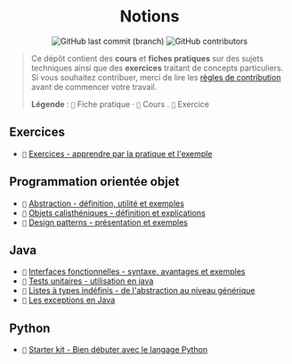 <p align="center">
	<h1 align="center">Notions</h1>
	<p align="center">
		<img alt="GitHub last commit (branch)" src="https://img.shields.io/github/last-commit/readthedocs-fr/notions/master?label=last%20update&style=flat-square">
		<img alt="GitHub contributors" src="https://img.shields.io/github/contributors/readthedocs-fr/notions?color=blue&style=flat-square">
	</p>
</p>

> Ce dépôt contient des **cours** et **fiches pratiques** sur des sujets techniques ainsi que des **exercices** traitant de concepts particuliers.
> Si vous souhaitez contribuer, merci de lire les [règles de contribution](CONTRIBUTING.md) avant de commencer votre travail.
>
> **Légende** :
> `📑` Fiche pratique · `📖` Cours . `🎯` Exercice

## Exercices

- `🎯` [Exercices - apprendre par la pratique et l'exemple](exercices/fr)

## Programmation orientée objet

- `📑` [Abstraction - définition, utilité et exemples](poo/abstraction)
- `📑` [Objets calisthéniques - définition et explications](poo/objets_calistheniques)
- `📖` [Design patterns - présentation et exemples](poo/design_patterns)

## Java

- `📑` [Interfaces fonctionnelles - syntaxe, avantages et exemples](java/interfaces_fonctionnelles)
- `📑` [Tests unitaires - utilisation en java](java/tests_unitaires)
- `📑` [Listes à types indéfinis - de l'abstraction au niveau générique](java/généricité/listes_wildcard)
- `📑` [Les exceptions en Java](java/exceptions)

## Python

- `📑` [Starter kit - Bien débuter avec le langage Python](python/starter_kit)

